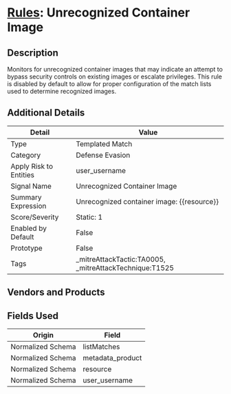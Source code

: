 # [Rules](README.md): Unrecognized Container Image

## Description
Monitors for unrecognized container images that may indicate an attempt to bypass security controls on existing images or escalate privileges. This rule is disabled by default to allow for proper configuration of the match lists used to determine recognized images.

## Additional Details
|Detail|Value|
|----|----|
|Type|Templated Match|
|Category|Defense Evasion|
|Apply Risk to Entities|user_username|
|Signal Name|Unrecognized Container Image|
|Summary Expression|Unrecognized container image: {{resource}}|
|Score/Severity|Static: 1|
|Enabled by Default|False|
|Prototype|False|
|Tags|_mitreAttackTactic:TA0005, _mitreAttackTechnique:T1525|
## Vendors and Products


## Fields Used

|Origin|Field|
|----|----|
|Normalized Schema|listMatches|
|Normalized Schema|metadata_product|
|Normalized Schema|resource|
|Normalized Schema|user_username|


